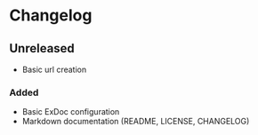 # Changelog

## Unreleased

- Basic url creation

### Added

- Basic ExDoc configuration
- Markdown documentation (README, LICENSE, CHANGELOG)
